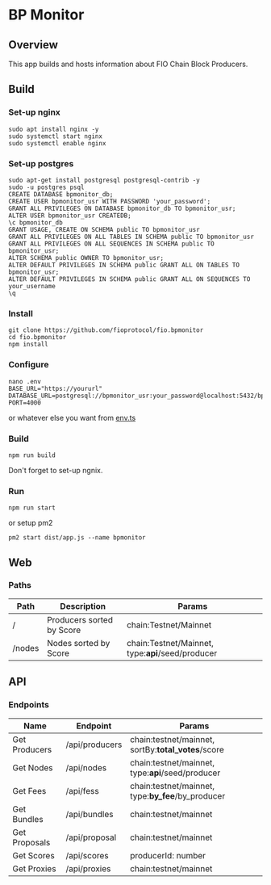 # BP Monitor

## Overview
This app builds and hosts information about FIO Chain Block Producers.

## Build

### Set-up nginx
```angular2html
sudo apt install nginx -y
sudo systemctl start nginx
sudo systemctl enable nginx
```

### Set-up postgres
```angular2html
sudo apt-get install postgresql postgresql-contrib -y
sudo -u postgres psql
CREATE DATABASE bpmonitor_db;
CREATE USER bpmonitor_usr WITH PASSWORD 'your_password';
GRANT ALL PRIVILEGES ON DATABASE bpmonitor_db TO bpmonitor_usr;
ALTER USER bpmonitor_usr CREATEDB;
\c bpmonitor_db
GRANT USAGE, CREATE ON SCHEMA public TO bpmonitor_usr
GRANT ALL PRIVILEGES ON ALL TABLES IN SCHEMA public TO bpmonitor_usr
GRANT ALL PRIVILEGES ON ALL SEQUENCES IN SCHEMA public TO bpmonitor_usr;
ALTER SCHEMA public OWNER TO bpmonitor_usr;
ALTER DEFAULT PRIVILEGES IN SCHEMA public GRANT ALL ON TABLES TO bpmonitor_usr;
ALTER DEFAULT PRIVILEGES IN SCHEMA public GRANT ALL ON SEQUENCES TO your_username
\q
```

### Install
```angular2html
git clone https://github.com/fioprotocol/fio.bpmonitor
cd fio.bpmonitor
npm install
```

### Configure
```angular2html
nano .env
BASE_URL="https://yoururl"
DATABASE_URL=postgresql://bpmonitor_usr:your_password@localhost:5432/bpmonitor_db
PORT=4000
```
or whatever else you want from [env.ts](https://github.com/fioprotocol/fio.bpmonitor/blob/master/src/config/env.ts)

### Build
```angular2html
npm run build
```
Don't forget to set-up ngnix.

### Run
```angular2html
npm run start
```
or setup pm2
```angular2html
pm2 start dist/app.js --name bpmonitor
```

## Web
### Paths
|Path|Description|Params|
|---|---|---|
|/|Producers sorted by Score|chain:Testnet/Mainnet|
|/nodes|Nodes sorted by Score|chain:Testnet/Mainnet, type:**api**/seed/producer|

## API
### Endpoints
|Name|Endpoint|Params|
|---|---|---|
|Get Producers|/api/producers|chain:testnet/mainnet, sortBy:**total_votes**/score|
|Get Nodes|/api/nodes|chain:testnet/mainnet, type:**api**/seed/producer|
|Get Fees|/api/fess|chain:testnet/mainnet, type:**by_fee**/by_producer|
|Get Bundles|/api/bundles|chain:testnet/mainnet|
|Get Proposals|/api/proposal|chain:testnet/mainnet|
|Get Scores|/api/scores|producerId: number|
|Get Proxies|/api/proxies|chain:testnet/mainnet|